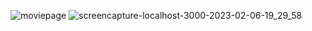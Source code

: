 ![moviepage](https://user-images.githubusercontent.com/106700975/217057183-b1fed14b-6ba4-4d94-9b20-42aefc892e06.png)
![screencapture-localhost-3000-2023-02-06-19_29_58](https://user-images.githubusercontent.com/106700975/217057210-977dd352-3cfe-4f99-a55a-04de58c928c7.png)
